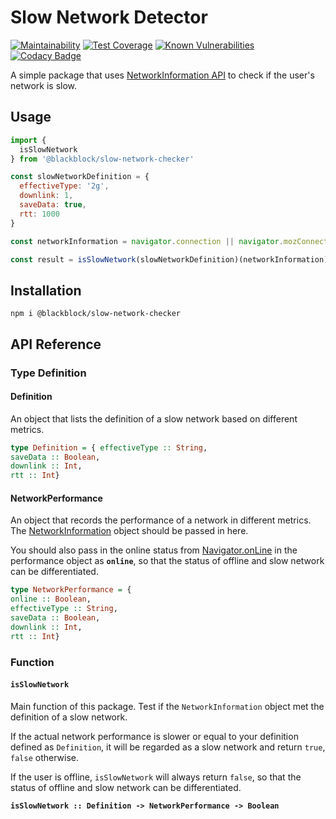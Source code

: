 # Slow Network Detector

[![Maintainability](https://api.codeclimate.com/v1/badges/027b21e2c814370917dc/maintainability)](https://codeclimate.com/github/winston0410/slow-network-checker/maintainability) [![Test Coverage](https://api.codeclimate.com/v1/badges/027b21e2c814370917dc/test_coverage)](https://codeclimate.com/github/winston0410/slow-network-checker/test_coverage) [![Known Vulnerabilities](https://snyk.io/test/github/winston0410/slow-network-checker/badge.svg?targetFile=package.json)](https://snyk.io/test/github/winston0410/slow-network-checker?targetFile=package.json) [![Codacy Badge](https://app.codacy.com/project/badge/Grade/41dc6aaa27f54a54b0b14a3114a09ce0)](https://www.codacy.com/gh/winston0410/slow-network-checker/dashboard?utm_source=github.com&utm_medium=referral&utm_content=winston0410/slow-network-checker&utm_campaign=Badge_Grade)

A simple package that uses [NetworkInformation API](https://developer.mozilla.org/en-US/docs/Web/API/NetworkInformation) to check if the user's network is slow.

## Usage

```javascript
import {
  isSlowNetwork
} from '@blackblock/slow-network-checker'

const slowNetworkDefinition = {
  effectiveType: '2g',
  downlink: 1,
  saveData: true,
  rtt: 1000
}

const networkInformation = navigator.connection || navigator.mozConnection || navigator.webkitConnection

const result = isSlowNetwork(slowNetworkDefinition)(networkInformation) //Return Boolean
```

## Installation

```
npm i @blackblock/slow-network-checker
```

## API Reference

### Type Definition

#### Definition

An object that lists the definition of a slow network based on different metrics.

```purescript
type Definition = { effectiveType :: String,
saveData :: Boolean,
downlink :: Int,
rtt :: Int}
```

#### NetworkPerformance

An object that records the performance of a network in different metrics. The [NetworkInformation](https://developer.mozilla.org/en-US/docs/Web/API/NetworkInformation) object should be passed in here.

You should also pass in the online status from [Navigator.onLine](https://developer.mozilla.org/en-US/docs/Web/API/NavigatorOnLine/onLine) in the performance object as **`online`**, so that the status of offline and slow network can be differentiated.

```purescript
type NetworkPerformance = {
online :: Boolean,
effectiveType :: String,
saveData :: Boolean,
downlink :: Int,
rtt :: Int}
```

### Function

#### `isSlowNetwork`

Main function of this package. Test if the `NetworkInformation` object met the definition of a slow network.

If the actual network performance is slower or equal to your definition defined as `Definition`, it will be regarded as a slow network and return `true`, `false` otherwise.

If the user is offline, `isSlowNetwork` will always return `false`, so that the status of offline and slow network can be differentiated.

**`isSlowNetwork :: Definition -> NetworkPerformance -> Boolean`**
